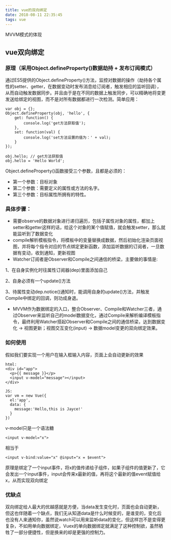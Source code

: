 ```yaml
---
title: vue的双向绑定
date: 2018-08-11 22:35:45
tags: vue
---
```

MVVM模式的体现
<!-- more -->
## vue双向绑定
### 原理（采用Object.defineProperty()数据劫持 + 发布订阅模式）
通过ES5提供的Object.defineProperty()方法，监控对数据的操作（劫持各个属性的setter、getter，在数据变动时发布消息给订阅者，触发相应的监听回调），从而自动触发数据同步。并且由于是在不同的数据上触发同步，可以精确地将变更发送给绑定的视图，而不是对所有数据都进行一次检测。简单应用：
```
var obj = {};
Object.defineProperty(obj, 'hello', {
    get: function() {
        console.log('get方法获取值');
    },
    set: function(val) {
        console.log('set方法设置的值为：' + val);
    }
});

obj.hello; // get方法获取值
obj.hello = 'Hello World';
```
Object.defineProperty()函数接受三个参数，且都是必须的：
- 第一个参数：目标对象
- 第二个参数：需要定义的属性或方法的名字。
- 第三个参数：目标属性所拥有的特性。

### 具体步骤：
- 需要observe的数据对象进行递归遍历，包括子属性对象的属性，都加上 setter和getter这样的话，给这个对象的某个值赋值，就会触发setter，那么就能监听到了数据变化
- compile解析模板指令，将模板中的变量替换成数据，然后初始化渲染页面视图，并将每个指令对应的节点绑定更新函数，添加监听数据的订阅者，一旦数据有变动，收到通知，更新视图
- Watcher订阅者是Observer和Compile之间通信的桥梁，主要做的事情是:

1、在自身实例化时往属性订阅器(dep)里面添加自己

2、自身必须有一个update()方法

3、待属性变动dep.notice()通知时，能调用自身的update()方法，并触发Compile中绑定的回调，则功成身退。
- MVVM作为数据绑定的入口，整合Observer、Compile和Watcher三者，通过Observer来监听自己的model数据变化，通过Compile来解析编译模板指令，最终利用Watcher搭起Observer和Compile之间的通信桥梁，达到数据变化 -> 视图更新；视图交互变化(input) -> 数据model变更的双向绑定效果。

### 如何使用
假如我们要实现一个用户在输入框输入内容，页面上会自动更新的效果
```
html:
<div id="app">
  <p>{{ message }}</p>
  <input v-model="message"></input>
</div>

JS:
var vm = new Vue({
  el:'app',
  data: {
    message:'Hello,this is Jayce!'
  }
})
```

v-model只是一个语法糖
```
<input v-model="x">
```

相当于
```
<input v-bind:value="x" @input="x = $event">
```
原理是绑定了一个input事件，将x的值传递给子组件，如果子组件的值更新了，它会发出一个input事件，input会传来x最新的值，再将这个最新的值event赋值给x，从而实现双向绑定

### 优缺点
双向绑定给人最大的优越感就是方便，当data发生变化时，页面也会自动更新，但这也伴随着一个缺点，我们无从知道data是什么时候变的，是谁变的，变化后也没有人来通知你，虽然说watch可以用来监听data的变化，但这样岂不是变得更复杂，不如用单向数据绑定，Vuex的单向数据绑定就满足了这种控制欲，虽然牺牲了一部分便捷性，但是换来的却是更强的控制力。
